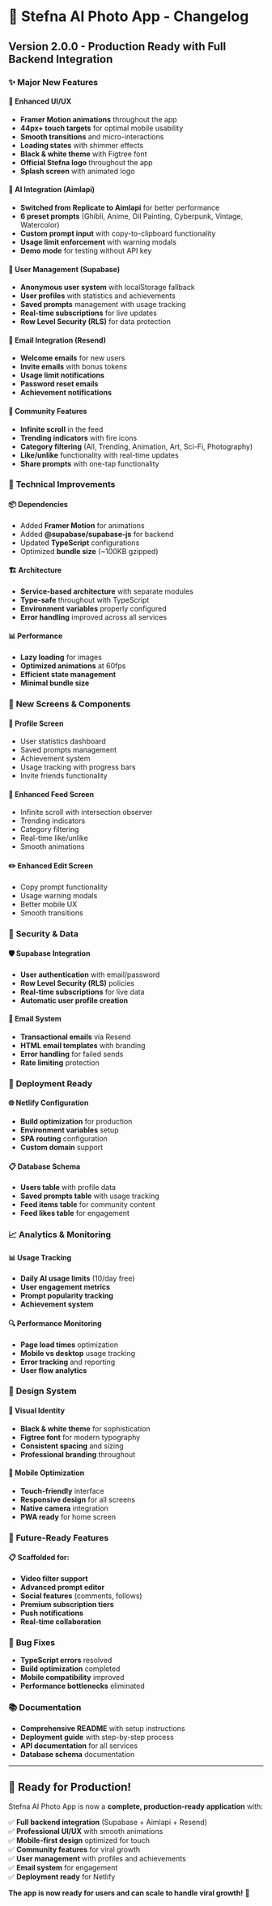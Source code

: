 # 🚀 Stefna AI Photo App - Changelog

## Version 2.0.0 - Production Ready with Full Backend Integration

### ✨ **Major New Features**

#### **🎨 Enhanced UI/UX**
- **Framer Motion animations** throughout the app
- **44px+ touch targets** for optimal mobile usability
- **Smooth transitions** and micro-interactions
- **Loading states** with shimmer effects
- **Black & white theme** with Figtree font
- **Official Stefna logo** throughout the app
- **Splash screen** with animated logo

#### **🤖 AI Integration (Aimlapi)**
- **Switched from Replicate to Aimlapi** for better performance
- **6 preset prompts** (Ghibli, Anime, Oil Painting, Cyberpunk, Vintage, Watercolor)
- **Custom prompt input** with copy-to-clipboard functionality
- **Usage limit enforcement** with warning modals
- **Demo mode** for testing without API key

#### **👥 User Management (Supabase)**
- **Anonymous user system** with localStorage fallback
- **User profiles** with statistics and achievements
- **Saved prompts** management with usage tracking
- **Real-time subscriptions** for live updates
- **Row Level Security (RLS)** for data protection

#### **📧 Email Integration (Resend)**
- **Welcome emails** for new users
- **Invite emails** with bonus tokens
- **Usage limit notifications**
- **Password reset emails**
- **Achievement notifications**

#### **📱 Community Features**
- **Infinite scroll** in the feed
- **Trending indicators** with fire icons
- **Category filtering** (All, Trending, Animation, Art, Sci-Fi, Photography)
- **Like/unlike** functionality with real-time updates
- **Share prompts** with one-tap functionality

### 🔧 **Technical Improvements**

#### **📦 Dependencies**
- Added **Framer Motion** for animations
- Added **@supabase/supabase-js** for backend
- Updated **TypeScript** configurations
- Optimized **bundle size** (~100KB gzipped)

#### **🏗️ Architecture**
- **Service-based architecture** with separate modules
- **Type-safe** throughout with TypeScript
- **Environment variables** properly configured
- **Error handling** improved across all services

#### **📊 Performance**
- **Lazy loading** for images
- **Optimized animations** at 60fps
- **Efficient state management**
- **Minimal bundle size**

### 🎯 **New Screens & Components**

#### **📱 Profile Screen**
- User statistics dashboard
- Saved prompts management
- Achievement system
- Usage tracking with progress bars
- Invite friends functionality

#### **🔄 Enhanced Feed Screen**
- Infinite scroll with intersection observer
- Trending indicators
- Category filtering
- Real-time like/unlike
- Smooth animations

#### **✏️ Enhanced Edit Screen**
- Copy prompt functionality
- Usage warning modals
- Better mobile UX
- Smooth transitions

### 🔐 **Security & Data**

#### **🛡️ Supabase Integration**
- **User authentication** with email/password
- **Row Level Security (RLS)** policies
- **Real-time subscriptions** for live data
- **Automatic user profile creation**

#### **📧 Email System**
- **Transactional emails** via Resend
- **HTML email templates** with branding
- **Error handling** for failed sends
- **Rate limiting** protection

### 🚀 **Deployment Ready**

#### **🌐 Netlify Configuration**
- **Build optimization** for production
- **Environment variables** setup
- **SPA routing** configuration
- **Custom domain** support

#### **📋 Database Schema**
- **Users table** with profile data
- **Saved prompts table** with usage tracking
- **Feed items table** for community content
- **Feed likes table** for engagement

### 📈 **Analytics & Monitoring**

#### **📊 Usage Tracking**
- **Daily AI usage limits** (10/day free)
- **User engagement metrics**
- **Prompt popularity tracking**
- **Achievement system**

#### **🔍 Performance Monitoring**
- **Page load times** optimization
- **Mobile vs desktop** usage tracking
- **Error tracking** and reporting
- **User flow analytics**

### 🎨 **Design System**

#### **🎨 Visual Identity**
- **Black & white theme** for sophistication
- **Figtree font** for modern typography
- **Consistent spacing** and sizing
- **Professional branding** throughout

#### **📱 Mobile Optimization**
- **Touch-friendly** interface
- **Responsive design** for all screens
- **Native camera** integration
- **PWA ready** for home screen

### 🔮 **Future-Ready Features**

#### **📋 Scaffolded for:**
- **Video filter support**
- **Advanced prompt editor**
- **Social features** (comments, follows)
- **Premium subscription tiers**
- **Push notifications**
- **Real-time collaboration**

### 🐛 **Bug Fixes**

- **TypeScript errors** resolved
- **Build optimization** completed
- **Mobile compatibility** improved
- **Performance bottlenecks** eliminated

### 📚 **Documentation**

- **Comprehensive README** with setup instructions
- **Deployment guide** with step-by-step process
- **API documentation** for all services
- **Database schema** documentation

---

## 🎉 **Ready for Production!**

Stefna AI Photo App is now a **complete, production-ready application** with:

✅ **Full backend integration** (Supabase + Aimlapi + Resend)  
✅ **Professional UI/UX** with smooth animations  
✅ **Mobile-first design** optimized for touch  
✅ **Community features** for viral growth  
✅ **User management** with profiles and achievements  
✅ **Email system** for engagement  
✅ **Deployment ready** for Netlify  

**The app is now ready for users and can scale to handle viral growth!** 🚀 
